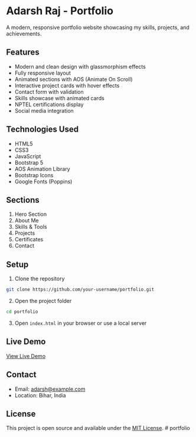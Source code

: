 # Adarsh Raj - Portfolio

A modern, responsive portfolio website showcasing my skills, projects, and achievements.

## Features

- Modern and clean design with glassmorphism effects
- Fully responsive layout
- Animated sections with AOS (Animate On Scroll)
- Interactive project cards with hover effects
- Contact form with validation
- Skills showcase with animated cards
- NPTEL certifications display
- Social media integration

## Technologies Used

- HTML5
- CSS3
- JavaScript
- Bootstrap 5
- AOS Animation Library
- Bootstrap Icons
- Google Fonts (Poppins)

## Sections

1. Hero Section
2. About Me
3. Skills & Tools
4. Projects
5. Certificates
6. Contact

## Setup

1. Clone the repository
```bash
git clone https://github.com/your-username/portfolio.git
```

2. Open the project folder
```bash
cd portfolio
```

3. Open `index.html` in your browser or use a local server

## Live Demo

[View Live Demo](https://adarshraj07.github.io/portfolio/)

## Contact

- Email: adarsh@example.com
- Location: Bihar, India

## License

This project is open source and available under the [MIT License](LICENSE). #   p o r t f o l i o 
 
 
